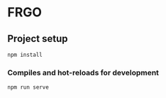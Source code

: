 # FRGO

## Project setup
```
npm install
```

### Compiles and hot-reloads for development
```
npm run serve
```
